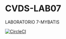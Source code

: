 # CVDS-LAB07
LABORATORIO 7-MYBATIS


[![CircleCI](https://circleci.com/gh/alejovasquero/CVDS-LAB07.svg?style=svg)](https://circleci.com/gh/alejovasquero/CVDS-LAB07)
